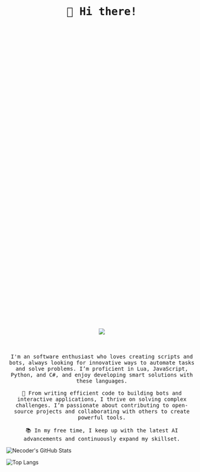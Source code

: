 <div align="center" style="font-family: 'Roboto Mono', monospace;">
    <h1 align="center">👋 Hi there!</h1>
    <div class="image-card" style="overflow: hidden; max-width: 200px; border-radius: 50% 25% 50% 25%; margin: 10vh">
        <img src="https://media.tenor.com/4VyBGRXi5x0AAAAi/flashyklau-streamer.gif">
    </div>
    <a href="https://skillicons.dev" style="display: flex; flex-direction: collumn; margin: 50px; align-self: center; justify-content: center;">
        <img src="https://skillicons.dev/icons?i=cs,css,js,ts,nodejs,lua,python" />
    </a>
    <p>
        I'm an software enthusiast who loves creating scripts and bots, always looking for innovative ways to automate tasks and solve problems. I’m proficient in Lua, JavaScript, Python, and C#, and enjoy developing smart solutions with these languages.
        </br></br>
        🔧 From writing efficient code to building bots and interactive applications, I thrive on solving complex challenges. I’m passionate about contributing to open-source projects and collaborating with others to create powerful tools.
        </br></br>
        📚 In my free time, I keep up with the latest AI advancements and continuously expand my skillset.
    </p>
</div>

![Necoder's GitHub Stats](https://github-readme-stats.vercel.app/api?username=necoderai&show_icons=true&bg_color=ffffff&title_color=6a0dad&text_color=000000&icon_color=6a0dad&border_color=6a0dad&border_radius=10)


![Top Langs](https://github-readme-stats.vercel.app/api/top-langs/?username=necoderai&layout=compact)
